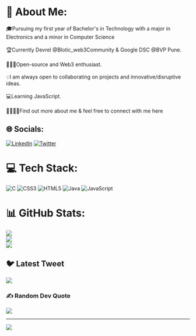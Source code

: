 # 💫 About Me:
🎓Pursuing my first year of Bachelor's in Technology with a major in Electronics and a minor in Computer Science<br><br>🏆Currently Devrel @Blotic_web3Community & Google DSC @BVP Pune.<br><br>🧑🏻‍💻Open-source and Web3 enthusiast.<br><br>💡I am always open to collaborating on projects and innovative/disruptive ideas.<br><br>💻Learning JavaScript.<br><br>🫱🏻‍🫲🏻Find out more about me & feel free to connect with me here


## 🌐 Socials:
[![LinkedIn](https://img.shields.io/badge/LinkedIn-%230077B5.svg?logo=linkedin&logoColor=white)](https://linkedin.com/in/parth-mandale-0b7014247/) [![Twitter](https://img.shields.io/badge/Twitter-%231DA1F2.svg?logo=Twitter&logoColor=white)](https://twitter.com/ParthMandale) 

# 💻 Tech Stack:
![C](https://img.shields.io/badge/c-%2300599C.svg?style=for-the-badge&logo=c&logoColor=white) ![CSS3](https://img.shields.io/badge/css3-%231572B6.svg?style=for-the-badge&logo=css3&logoColor=white) ![HTML5](https://img.shields.io/badge/html5-%23E34F26.svg?style=for-the-badge&logo=html5&logoColor=white) ![Java](https://img.shields.io/badge/java-%23ED8B00.svg?style=for-the-badge&logo=java&logoColor=white) ![JavaScript](https://img.shields.io/badge/javascript-%23323330.svg?style=for-the-badge&logo=javascript&logoColor=%23F7DF1E)
# 📊 GitHub Stats:
![](https://github-readme-stats.vercel.app/api?username=Parthmandale&theme=radical&hide_border=false&include_all_commits=true&count_private=true)<br/>
![](https://github-readme-streak-stats.herokuapp.com/?user=Parthmandale&theme=radical&hide_border=false)<br/>
![](https://github-readme-stats.vercel.app/api/top-langs/?username=Parthmandale&theme=radical&hide_border=false&include_all_commits=true&count_private=true&layout=compact)

## 🐦 Latest Tweet
[![](https://gtce.itsvg.in/api?username=ParthMandale)](https://github.com/VishwaGauravIn/github-twitter-card-embed)

### ✍️ Random Dev Quote
![](https://quotes-github-readme.vercel.app/api?type=horizontal&theme=radical)

---
[![](https://visitcount.itsvg.in/api?id=Parthmandale&icon=5&color=11)](https://visitcount.itsvg.in)

<!-- Proudly created with GPRM ( https://gprm.itsvg.in ) -->
